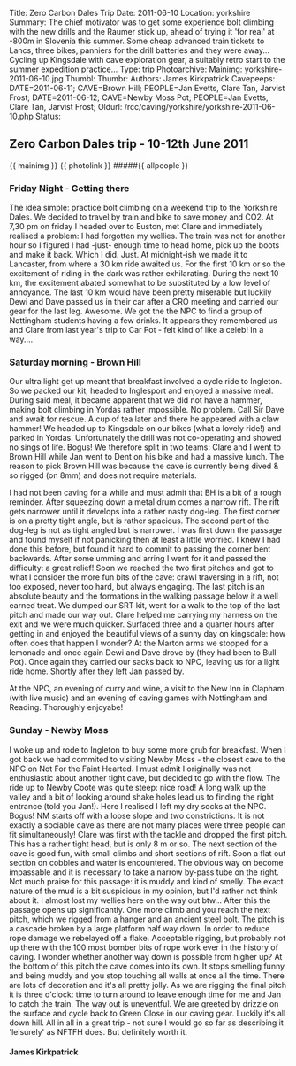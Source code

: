 Title: Zero Carbon Dales Trip
Date: 2011-06-10
Location: yorkshire
Summary: The chief motivator was to get some experience bolt climbing with the new drills and the Raumer stick up, ahead of trying it 'for real' at -800m in Slovenia this summer. Some cheap advanced train tickets to Lancs, three bikes, panniers for the drill batteries and they were away...<br>Cycling up Kingsdale with cave exploration gear, a suitably retro start to the summer expedition practice...
Type: trip
Photoarchive:
Mainimg: yorkshire-2011-06-10.jpg
Thumbl:
Thumbr:
Authors: James Kirkpatrick
Cavepeeps: DATE=2011-06-11; CAVE=Brown Hill; PEOPLE=Jan Evetts, Clare Tan, Jarvist Frost;
           DATE=2011-06-12; CAVE=Newby Moss Pot; PEOPLE=Jan Evetts, Clare Tan, Jarvist Frost;
Oldurl: /rcc/caving/yorkshire/yorkshire-2011-06-10.php
Status:

##  Zero Carbon Dales trip - 10-12th June 2011

{{ mainimg }}
{{ photolink }}
#####{{ allpeople }}

###  Friday Night - Getting there

The idea simple: practice bolt climbing on a weekend trip to the Yorkshire Dales. We decided to travel by train and bike to save money and CO2. At 7,30 pm on friday I headed over to Euston, met Clare and immediately realised a problem: I had forgotten my wellies. The train was not for another hour so I figured I had -just- enough time to head home, pick up the boots and make it back. Which I did. Just. At midnight-ish we made it to Lancaster, from where a 30 km ride awaited us. For the first 10 km or so the excitement of riding in the dark was rather exhilarating. During the next 10 km, the excitement abated somewhat to be substituted by a low level of annoyance. The last 10 km would have been pretty miserable but luckily Dewi and Dave passed us in their car after a CRO meeting and carried our gear for the last leg. Awesome. We got the the NPC to find a group of Nottingham students having a few drinks. It appears they remembered us and Clare from last year's trip to Car Pot - felt kind of like a celeb! In a way....

###  Saturday morning - Brown Hill

Our ultra light get up meant that breakfast involved a cycle ride to Ingleton. So we packed our kit, headed to Inglesport and enjoyed a massive meal. During said meal, it became apparent that we did not have a hammer, making bolt climbing in Yordas rather impossible. No problem. Call Sir Dave and await for rescue. A cup of tea later and there he appeared with a claw hammer! We headed up to Kingsdale on our bikes (what a lovely ride!) and parked in Yordas. Unfortunately the drill was not co-operating and showed no sings of life. Bogus! We therefore split in two teams: Clare and I went to Brown Hill while Jan went to Dent on his bike and had a massive lunch. The reason to pick Brown Hill was because the cave is currently being dived &amp; so rigged (on 8mm) and does not require materials.

I had not been caving for a while and must admit that BH is a bit of a rough reminder. After squeezing down a metal drum comes a narrow rift. The rift gets narrower until it develops into a rather nasty dog-leg. The first corner is on a pretty tight angle, but is rather spacious. The second part of the dog-leg is not as tight angled but is narrower. I was first down the passage and found myself if not panicking then at least a little worried. I knew I had done this before, but found it hard to commit to passing the corner bent backwards. After some umming and arring I went for it and passed the difficulty: a great relief! Soon we reached the two first pitches and got to what I consider the more fun bits of the cave: crawl traversing in a rift, not too exposed, never too hard, but always engaging. The last pitch is an absolute beauty and the formations in the walking passage below it a well earned treat. We dumped our SRT kit, went for a walk to the top of the last pitch and made our way out. Clare helped me carrying my harness on the exit and we were much quicker. Surfaced three and a quarter hours after getting in and enjoyed the beautiful views of a sunny day on kingsdale: how often does that happen I wonder? At the Marton arms we stopped for a lemonade and once again Dewi and Dave drove by (they had been to Bull Pot). Once again they carried our sacks back to NPC, leaving us for a light ride home. Shortly after they left Jan passed by.

At the NPC, an evening of curry and wine, a visit to the New Inn in Clapham (with live music) and an evening of caving games with Nottingham and Reading. Thoroughly enjoyabe!

###  Sunday - Newby Moss

I woke up and rode to Ingleton to buy some more grub for breakfast. When I got back we had commited to visiting Newby Moss - the closest cave to the NPC on Not For the Faint Hearted. I must admit I originally was not enthusiastic about another tight cave, but decided to go with the flow. The ride up to Newby Coote was quite steep: nice road! A long walk up the valley and a bit of looking around shake holes lead us to finding the right entrance (told you Jan!). Here I realised I left my dry socks at the NPC. Bogus! NM starts off with a loose slope and two constrictions. It is not exactly a sociable cave as there are not many places were three people can fit simultaneously! Clare was first with the tackle and dropped the first pitch. This has a rather tight head, but is only 8 m or so. The next section of the cave is good fun, with small climbs and short sections of rift. Soon a flat out section on cobbles and water is encountered. The obvious way on become impassable and it is necessary to take a narrow by-pass tube on the right. Not much praise for this passage: it is muddy and kind of smelly. The exact nature of the mud is a bit suspicious in my opinion, but I'd rather not think about it. I almost lost my wellies here on the way out btw... After this the passage opens up significantly. One more climb and you reach the next pitch, which we rigged from a hanger and an ancient steel bolt. The pitch is a cascade broken by a large platform half way down. In order to reduce rope damage we rebelayed off a flake. Acceptable rigging, but probably not up there with the 100 most bomber bits of rope work ever in the history of caving. I wonder whether another way down is possible from higher up? At the bottom of this pitch the cave comes into its own. It stops smelling funny and being muddy and you stop touching all walls at once all the time. There are lots of decoration and it's all pretty jolly. As we are rigging the final pitch it is three o'clock: time to turn around to leave enough time for me and Jan to catch the train. The way out is uneventful. We are greeted by drizzle on the surface and cycle back to Green Close in our caving gear. Luckily it's all down hill. All in all in a great trip - not sure I would go so far as describing it 'leisurely' as NFTFH does. But definitely worth it.

####  James Kirkpatrick
